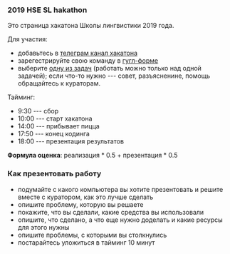 ### 2019 HSE SL hakathon

Это страница хакатона Школы лингвистики 2019 года.

Для участия:

* добавьтесь в [телеграм канал хакатона](https://t.me/joinchat/GEOcGBIaKRY3WdzP5Kvijg)
* зарегестрируйте свою команду в [гугл-форме](https://docs.google.com/forms/d/e/1FAIpQLSdbqTDJMPDWxb56DdIzyDzw1jyo99nF6IuWTtQRsN7LwCNezg/viewform)
* выберите [одну из задач](https://github.com/agricolamz/2019_SL_hakathon/issues) (работать можно только над одной задачей); если что-то нужно --- совет, разъясненине, помощь обращайтесь к кураторам.

Тайминг:
  
* 9:30 --- сбор
* 10:00 --- старт хакатона
* 14:00 --- прибывает пицца
* 17:50 --- конец кодинга
* 18:00 --- презентация результатов

**Формула оценка**: реализация * 0.5 + презентация * 0.5

### Как презентовать работу

* подумайте с какого компьютера вы хотите презентовать и решите вместе с куратором, как это лучше сделать
* опишите проблему, которую вы решаете
* покажите, что вы сделали, какие средства вы использовали
* опишите, что сделано, а что еще нужно доделать и какие ресурсы для этого нужны
* опишите проблемы, с которыми вы столкнулись
* постарайтесь уложиться в тайминг 10 минут
